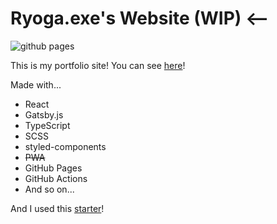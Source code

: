 # Ryoga.exe's Website (WIP) <--

![github pages](https://github.com/Ryoga-exe/ryoga.dev/workflows/github%20pages/badge.svg)


This is my portfolio site!
You can see [here](https://ryoga.dev)!

Made with...

- React
- Gatsby.js
- TypeScript
- SCSS
- styled-components
- ~~PWA~~
- GitHub Pages
- GitHub Actions
- And so on...

And I used this [starter](https://github.com/gatsbyjs/gatsby-starter-blog)!
